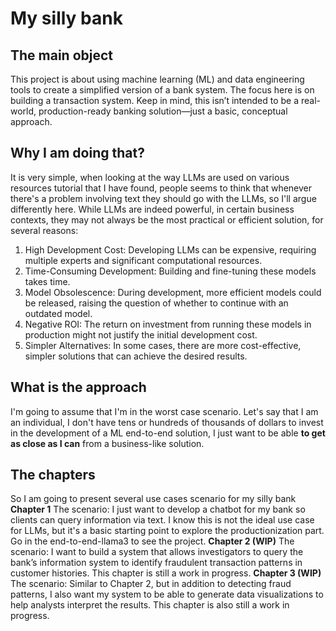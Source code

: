 # My silly bank

## The main object

This project is about using machine learning (ML) and data engineering tools to create a simplified version of a bank system. The focus here is on building a transaction system. Keep in mind, this isn’t intended to be a real-world, production-ready banking solution—just a basic, conceptual approach.

## Why I am doing that?
It is very simple, when looking at the way LLMs are used on various resources tutorial that I have found, people seems to think that whenever there's a problem involving text they should go with the LLMs, so I'll argue differently here. While LLMs are indeed powerful, in certain business contexts, they may not always be the most practical or efficient solution, for several reasons:  

1. High Development Cost: Developing LLMs can be expensive, requiring multiple experts and significant computational resources.
2. Time-Consuming Development: Building and fine-tuning these models takes time.
3. Model Obsolescence: During development, more efficient models could be released, raising the question of whether to continue with an outdated model.
4. Negative ROI: The return on investment from running these models in production might not justify the initial development cost.
5. Simpler Alternatives: In some cases, there are more cost-effective, simpler solutions that can achieve the desired results.

## What is the approach
I'm going to assume that I'm in the worst case scenario. Let's say that I am an individual, I don't have tens or hundreds of thousands of dollars to invest in the development of a ML end-to-end solution, I just want to be able **to get as close as I can** from a business-like solution.


## The chapters
So I am going to present several use cases scenario for my silly bank   
**Chapter 1**
The scenario: I just want to develop a chatbot for my bank so clients can query information via text. I know this is not the ideal use case for LLMs, but it's a basic starting point to explore the productionization part.  
Go in the end-to-end-llama3 to see the project. 
**Chapter 2 (WIP)**
The scenario: I want to build a system that allows investigators to query the bank’s information system to identify fraudulent transaction patterns in customer histories. This chapter is still a work in progress.
**Chapter 3 (WIP)**
The scenario: Similar to Chapter 2, but in addition to detecting fraud patterns, I also want my system to be able to generate data visualizations to help analysts interpret the results. This chapter is also still a work in progress.